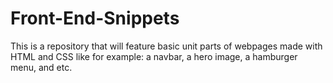 # Front-End-Snippets
This is a repository that will feature basic unit parts of webpages made with HTML and CSS like for example: a navbar, a hero image, a hamburger menu, and etc.
